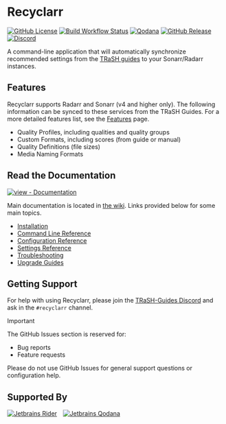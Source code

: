 # Recyclarr

[![GitHub License](https://img.shields.io/github/license/recyclarr/recyclarr)](https://github.com/recyclarr/recyclarr/blob/master/LICENSE)
[![Build Workflow Status](https://img.shields.io/github/actions/workflow/status/recyclarr/recyclarr/build.yml?branch=master&logo=githubactions)](https://github.com/recyclarr/recyclarr/actions/workflows/build.yml?query=branch%3Amaster)
[![Qodana](https://github.com/recyclarr/recyclarr/actions/workflows/qodana.yml/badge.svg)](https://qodana.cloud/projects/p5QRr)
[![GitHub Release](https://img.shields.io/github/v/release/recyclarr/recyclarr?logo=github)](https://github.com/recyclarr/recyclarr/releases/)
[![Discord](https://img.shields.io/discord/492590071455940612?label=TRaSH-Guides&logo=discord)][discord]

A command-line application that will automatically synchronize recommended settings from the [TRaSH
guides](https://trash-guides.info/) to your Sonarr/Radarr instances.

## Features

Recyclarr supports Radarr and Sonarr (v4 and higher only). The following information can be synced
to these services from the TRaSH Guides. For a more detailed features list, see the [Features] page.

[Features]: https://recyclarr.dev/wiki/features/

- Quality Profiles, including qualities and quality groups
- Custom Formats, including scores (from guide or manual)
- Quality Definitions (file sizes)
- Media Naming Formats

## Read the Documentation

[![view - Documentation](https://img.shields.io/badge/view-Documentation-blue?style=for-the-badge)](https://recyclarr.dev/)

Main documentation is located in [the wiki](https://recyclarr.dev/wiki). Links provided below for
some main topics.

- [Installation](https://recyclarr.dev/wiki/installation/)
- [Command Line Reference](https://recyclarr.dev/wiki/cli/)
- [Configuration Reference](https://recyclarr.dev/wiki/yaml/config-reference/)
- [Settings Reference](https://recyclarr.dev/wiki/yaml/settings-reference/)
- [Troubleshooting](https://recyclarr.dev/wiki/troubleshooting/help/)
- [Upgrade Guides](https://recyclarr.dev/wiki/upgrade-guide/)

## Getting Support

For help with using Recyclarr, please join the [TRaSH-Guides Discord][discord] and ask in the
`#recyclarr` channel.

> [!IMPORTANT]
> The GitHub Issues section is reserved for:
>
> - Bug reports
> - Feature requests
>
> Please do not use GitHub Issues for general support questions or configuration help.

## Supported By

<!-- markdownlint-disable MD033 MD013 -->
<a href="https://www.jetbrains.com/rider/" target="_blank"><img src="https://resources.jetbrains.com/storage/products/company/brand/logos/Rider_icon.svg" alt="Jetbrains Rider" style="margin-right: 10px;"></a>
<a href="https://www.jetbrains.com/qodana/" target="_blank"><img src="https://resources.jetbrains.com/storage/products/company/brand/logos/Qodana_icon.svg" alt="Jetbrains Qodana"></a>
<!-- markdownlint-enable MD033 MD013 -->

[discord]: https://discord.com/invite/Vau8dZ3
